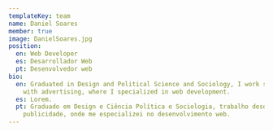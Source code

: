 ```yaml
---
templateKey: team
name: Daniel Soares
member: true
image: DanielSoares.jpg
position:
  en: Web Developer
  es: Desarrollador Web
  pt: Desenvolvedor web
bio:
  en: Graduated in Design and Political Science and Sociology, I work since 2004
    with advertising, where I specialized in web development.
  es: Lorem.
  pt: Graduado em Design e Ciência Política e Sociologia, trabalho desde 2004 com
    publicidade, onde me especializei no desenvolvimento web.
---
```

